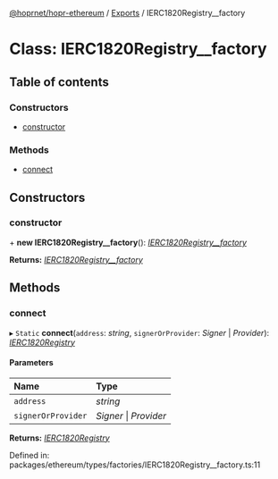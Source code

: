 [@hoprnet/hopr-ethereum](../README.md) / [Exports](../modules.md) / IERC1820Registry__factory

# Class: IERC1820Registry\_\_factory

## Table of contents

### Constructors

- [constructor](ierc1820registry__factory.md#constructor)

### Methods

- [connect](ierc1820registry__factory.md#connect)

## Constructors

### constructor

\+ **new IERC1820Registry__factory**(): [*IERC1820Registry\_\_factory*](ierc1820registry__factory.md)

**Returns:** [*IERC1820Registry\_\_factory*](ierc1820registry__factory.md)

## Methods

### connect

▸ `Static` **connect**(`address`: *string*, `signerOrProvider`: *Signer* \| *Provider*): [*IERC1820Registry*](ierc1820registry.md)

#### Parameters

| Name | Type |
| :------ | :------ |
| `address` | *string* |
| `signerOrProvider` | *Signer* \| *Provider* |

**Returns:** [*IERC1820Registry*](ierc1820registry.md)

Defined in: packages/ethereum/types/factories/IERC1820Registry__factory.ts:11

